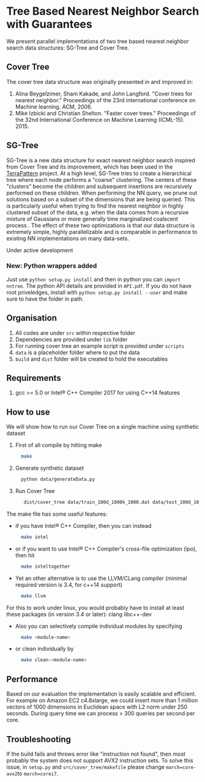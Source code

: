 # Tree Based Nearest Neighbor Search with Guarantees

We present parallel implementations of two tree based nearest neighbor search data structures: SG-Tree and Cover Tree.

## Cover Tree
The cover tree data structure was originally presented in and improved in:

1. Alina Beygelzimer, Sham Kakade, and John Langford. "Cover trees for nearest neighbor." Proceedings of the 23rd international conference on Machine learning. ACM, 2006.
2. Mike Izbicki and Christian Shelton. "Faster cover trees." Proceedings of the 32nd International Conference on Machine Learning (ICML-15). 2015.

## SG-Tree
SG-Tree is a new data structure for exact nearest neighbor search inspired from Cover Tree and its improvement, which has been used in the [TerraPattern](http://www.terrapattern.com/) project. At a high level, SG-Tree tries to create a hierarchical tree where each node performs a "coarse" clustering. The centers of these "clusters" become the children and subsequent insertions are recursively performed on these children. When performing the NN query, we prune out solutions based on a subset of the dimensions that are being queried. This is particularly useful when trying to find the nearest neighbor in highly clustered subset of the data, e.g. when the data comes from a recursive mixture of Gaussians or more generally time marginalized coalscent process . The effect of these two optimizations is that our data structure is extremely simple, highly parallelizable and is comparable in performance to existing NN implementations on many data-sets. 
 
Under active development

### New: Python wrappers added
Just use `python setup.py install` and then in python you can `import nntree`. The python API details are provided in `API.pdf`.
 If you do not have root priveledges, install with `python setup.py install --user` and make sure to have the folder in path. 
## Organisation
1. All codes are under `src` within respective folder
2. Dependencies are provided under `lib` folder
3. For running cover tree an example script is provided under `scripts`
4. `data` is a placeholder folder where to put the data
5. `build` and `dist` folder will be created to hold the executables


## Requirements
1. gcc >= 5.0 or Intel&reg; C++ Compiler 2017 for using C++14 features

## How to use
We will show how to run our Cover Tree on a single machine using synthetic dataset

1. First of all compile by hitting make

   ```bash
     make
   ```

2. Generate synthetic dataset

   ```bash
     python data/generateData.py
   ```


3. Run Cover Tree

   ```bash
      dist/cover_tree data/train_100d_1000k_1000.dat data/test_100d_1000k_10.dat
   ```

The make file has some useful features:

- if you have Intel&reg; C++ Compiler, then you can instead

   ```bash
     make intel
   ```

- or if you want to use Intel&reg; C++ Compiler's cross-file optimization (ipo), then hit
   
   ```bash
     make inteltogether
   ```

- Yet an other alternative is to use the LLVM/CLang compiler (minimal required version is 3.4, for c++14 support)

   ```bash
     make llvm
   ```

For this to work under linux,
you would probably have to install at least these packages
(in version 3.4 or later):
clang libc++-dev

- Also you can selectively compile individual modules by specifying

   ```bash
     make <module-name>
   ```

- or clean individually by

   ```bash
     make clean-<module-name>
   ```

## Performance
Based on our evaluation the implementation is easily scalable and efficient. For example on Amazon EC2 c4.8xlarge, we could insert more than 1 million vectors of 1000 dimensions in Euclidean space with L2 norm under 250 seconds. During query time we can process > 300 queries per second per core.

## Troubleshooting
If the build fails and throws error like "instruction not found", then most probably the system does not support AVX2 instruction sets. To solve this issue, in `setup.py` and `src/cover_tree/makefile` please change `march=core-avx2`to `march=corei7`.

